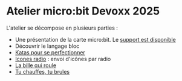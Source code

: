 # Atelier micro:bit Devoxx 2025

L'atelier se décompose en plusieurs parties : 
* Une présentation de la carte micro:bit. Le [support est disponible](https://jotitan.github.io)
* Découvrir le langage bloc
* [Katas pour se perfectionner](https://github.com/jotitan/microbit-tests-kata)
* [Icones radio](https://github.com/jotitan/microbit-radio-icons) : envoi d'icônes par radio
* [La bille qui roule](https://github.com/jotitan/microbit-rolling-ball)
* [Tu chauffes, tu brules](https://github.com/jotitan/microbit-burn-cold-game)
